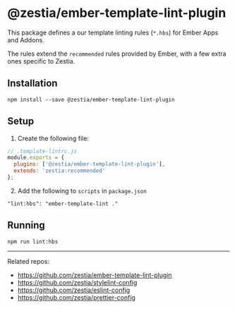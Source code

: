 # @zestia/ember-template-lint-plugin

This package defines a our template linting rules (`*.hbs`) for Ember Apps and Addons.

The rules extend the `recommended` rules provided by Ember, with a few extra ones specific to Zestia.

## Installation

```
npm install --save @zestia/ember-template-lint-plugin
```

## Setup

1. Create the following file:

  ```javascript
  // .template-lintrc.js
  module.exports = {
    plugins: ['@zestia/ember-template-lint-plugin'],
    extends: 'zestia:recommended'
  };
  ```

2. Add the following to `scripts` in `package.json`

  ```
  "lint:hbs": "ember-template-lint ."
  ```

## Running

```
npm run lint:hbs
```

<hr>

Related repos:

* https://github.com/zestia/ember-template-lint-plugin
* https://github.com/zestia/stylelint-config
* https://github.com/zestia/eslint-config
* https://github.com/zestia/prettier-config